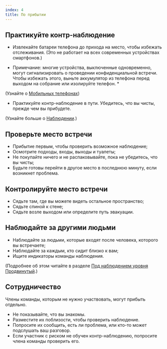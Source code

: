 ```yaml
---
index: 4
title: По прибытии
---
```

## Практикуйте контр-наблюдение

*   Извлекайте батареи телефона до прихода на место, чтобы избежать отслеживания. (Это не работает на всех современных устройствах смартфонов.)

* Примечание: многие устройства, выключенные одновременно, могут сигнализировать о проведении конфиденциальной встречи. Чтобы избежать этого, выньте аккумулятор из телефона перед выходом на собрание или изолируйте телефон. *

(Узнайте о [Мобильных телефонах](umbrella://communications/mobile-phones))

*   Практикуйте контр-наблюдение в пути. Убедитесь, что вы чисты, прежде чем вы прибудете.

(Узнайте больше о [Наблюдении](umbrella://work/being-followed/beginner).)

## Проверьте место встречи

*   Прибытие первым, чтобы проверить возможное наблюдение;
*   Осмотрите подходы, входы, выходы и туалеты;
*   Не покупайте ничего и не распаковывайте, пока не убедитесь, что вы чисты;
*   Будьте готовы перейти в другое место в последнюю минуту, если возникнет проблема.

## Контролируйте место встречи

*   Сядьте там, где вы можете видеть остальное пространство;
*   Сядьте спиной к стене;
*   Сядьте возле выходом или определите путь эвакуации.

## Наблюдайте за другими людьми

*   Наблюдайте за людьми, которые входят после человека, которого вы встречаете;
*   Наблюдайте за каждым, кто сидит близко к вам;
*   Ищите индикаторы команды наблюдения.

(Подробнее об этом читайте в разделе [Под наблюдением уровня Продвинутый](umbrella://work/being-followed/advanced).)

## Сотрудничество

Члены команды, которым не нужно участвовать, могут прибыть отдельно.

*   Не показывайте, что вы знакомы.
*   Разместите их поблизости, чтобы проверить наблюдение.
*   Попросите их сообщить, есть ли проблема, или кто-то может подслушать ваш разговор.
*   Если участник с риском не обучен контр-наблюдению, попросите члена команды проверить его.